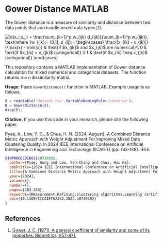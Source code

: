 # Gower Distance MATLAB
The Gower distance is a measure of similarity and distance between two data points that can handle mixed data types [1].

<img align="center" src="https://i.upmath.me/svg/d(x_i%2Cx_j)%20%3D%20%5Cfrac%7B%5Csum_%7Bk%3D1%7D%5Ep%20w_%7Bijk%7D%20d_%7Bijk%7D%7D%7B%5Csum_%7Bk%3D1%7D%5Ep%20w_%7Bijk%7D%7D%2C%20%5Ctext%7Bwhere%20%7Dw_%7Bijk%7D%3A%3D%20%5B0%2C1%5D%2C%20d_%7Bij%7D%3A%3D%20%0A%5Cbegin%7Bcases%7D%0A%5Cfrac%7B%7Cx_%7Bik%7D%20-%20x_%7Bjk%7D%7C%7D%7B%5Cmax(x)%20-%20%5Cmin(x)%7D%20%26%20%5Ctext%7Bif%20%24x_%7Bik%7D%24%20and%20%24x_%7Bjk%7D%24%20are%20numerical%7D%5C%5C%0A0%20%26%20%5Ctext%7Bif%20%24x_%7Bik%7D%20%3D%20x_%7Bjk%7D%24%20(categorical)%7D%20%5C%5C%0A1%20%26%20%5Ctext%7Bif%20%24x_%7Bik%7D%20%5Cneq%20x_%7Bjk%7D%24%20(categorical)%7D%0A%5Cend%7Bcases%7D" alt="d(x_i,x_j) = \frac{\sum_{k=1}^p w_{ijk} d_{ijk}}{\sum_{k=1}^p w_{ijk}}, \text{where }w_{ijk}:= [0,1], d_{ij}:= 
\begin{cases}
\frac{|x_{ik} - x_{jk}|}{\max(x) - \min(x)} &amp; \text{if $x_{ik}$ and $x_{jk}$ are numerical}\\
0 &amp; \text{if $x_{ik} = x_{jk}$ (categorical)} \\
1 &amp; \text{if $x_{ik} \neq x_{jk}$ (categorical)}
\end{cases}" />

This repository contains a MATLAB implementation of Gower distance calculation for mixed numerical and categorical datasets. The function returns $n \times n$ dissimilarity matrix.

**Usage:** Paste `GowerDistance()` function in MATLAB. Example usage is as follows.
```m
X = readtable('dataset.csv',VariableNamingRule='preserve');
D = GowerDistance(X);
disp(D);
```

**Citation:** If you use this code in your research, please cite the following paper.

Pyae, A., Low, Y. C., & Chua, H. N. (2024, August). A Combined Distance Metric Approach with Weight Adjustment For Improving Mixed Data Clustering Quality. In 2024 IEEE International Conference on Artificial Intelligence in Engineering and Technology (IICAIET) (pp. 183-188). IEEE.

```bibtex
@INPROCEEDINGS{10730392,
  author={Pyae, Aung and Low, Yeh-Ching and Chua, Hui Na},
  booktitle={2024 IEEE International Conference on Artificial Intelligence in Engineering and Technology (IICAIET)}, 
  title={A Combined Distance Metric Approach with Weight Adjustment For Improving Mixed Data Clustering Quality}, 
  year={2024},
  volume={},
  number={},
  pages={183-188},
  keywords={Measurement;Refining;Clustering algorithms;Learning (artificial intelligence);Complexity theory;Optimization;Distance Metrics;Mixed Data;Hierarchical Clustering;Unsupervised Learning},
  doi={10.1109/IICAIET62352.2024.10730392}
}
```

## References
1. [Gower, J. C. (1971). A general coefficient of similarity and some of its properties. Biometrics, 857-871.](https://doi.org/10.2307/2528823)
